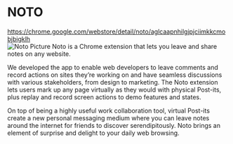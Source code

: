 # NOTO
<a href="https://chrome.google.com/webstore/detail/noto/aglcaapnhilgjpjciimkkcmobjbigklh">https://chrome.google.com/webstore/detail/noto/aglcaapnhilgjpjciimkkcmobjbigklh</a><br>
<img src="https://lh3.googleusercontent.com/umlStShFXtGSRo8W1ULMoYHGEWsiSUwpHECX0VPdqIgrCBhyoVE7FFnYDreqg2_E6b9p4cpC=s640-h400-e365-rw" alt="Noto Picture">
Noto is a Chrome extension that lets you leave and share notes on any website.

We developed the app to enable web developers to leave comments and record actions on sites they’re working on and have seamless discussions with various stakeholders, from design to marketing. The Noto extension lets users mark up any page virtually as they would with physical Post-its, plus replay and record screen actions to demo features and states.

On top of being a highly useful work collaboration tool, virtual Post-its create a new personal messaging medium where you can leave notes around the internet for friends to discover serendipitously. Noto brings an element of surprise and delight to your daily web browsing.